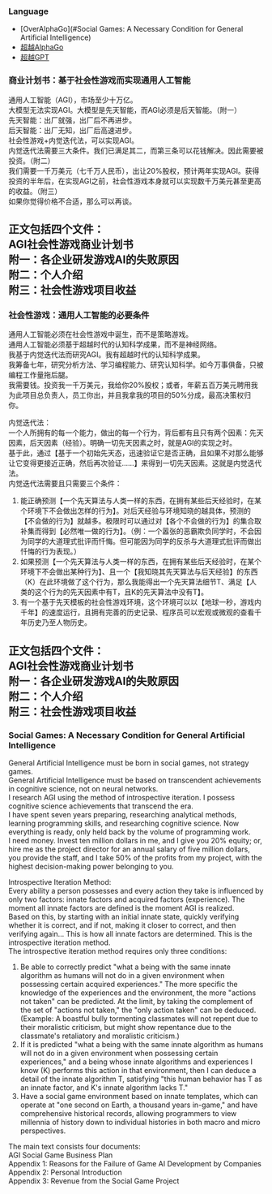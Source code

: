 ### Language  
- [OverAlphaGo](#Social Games: A Necessary Condition for General Artificial Intelligence)  
- [超越AlphaGo](#社会性游戏：通用人工智能的必要条件)  
- [超越GPT](#商业计划书：基于社会性游戏而实现通用人工智能)  
  
### 商业计划书：基于社会性游戏而实现通用人工智能  
  
通用人工智能（AGI），市场至少十万亿。  
大模型无法实现AGI。大模型是先天智能，而AGI必须是后天智能。（附一）  
先天智能：出厂就强，出厂后不再进步。  
后天智能：出厂无知，出厂后高速进步。  
社会性游戏+内觉迭代法，可以实现AGI。  
内觉迭代法需要三大条件。我们已满足其二，而第三条可以花钱解决。因此需要被投资。（附二）  
我们需要一千万美元（七千万人民币），出让20%股权，预计两年实现AGI。获得投资的半年后，在实现AGI之前，社会性游戏本身就可以实现数千万美元甚至更高的收益。（附三）  
如果你觉得价格不合适，那么可以再谈。  
  
正文包括四个文件：  
AGI社会性游戏商业计划书  
附一：各企业研发游戏AI的失败原因  
附二：个人介绍  
附三：社会性游戏项目收益  
---  
### 社会性游戏：通用人工智能的必要条件  
  
通用人工智能必须在社会性游戏中诞生，而不是策略游戏。  
通用人工智能必须基于超越时代的认知科学成果，而不是神经网络。  
我基于内觉迭代法而研究AGI。我有超越时代的认知科学成果。  
我筹备七年，研究分析方法、学习编程能力、研究认知科学。如今万事俱备，只被编程工作量拖后腿。  
我需要钱。投资我一千万美元，我给你20%股权；或者，年薪五百万美元聘用我为此项目总负责人，员工你出，并且我拿我的项目的50%分成，最高决策权归你。  
  
内觉迭代法：  
一个人所拥有的每一个能力，做出的每一个行为，背后都有且只有两个因素：先天因素，后天因素（经验）。明确一切先天因素之时，就是AGI的实现之时。  
基于此，通过【基于一个初始先天态，迅速验证它是否正确，且如果不对那么能够让它变得更接近正确，然后再次验证……】来得到一切先天因素。这就是内觉迭代法。  
内觉迭代法需要且只需要三个条件：  
1. 能正确预测【一个先天算法与人类一样的东西，在拥有某些后天经验时，在某个环境下不会做出怎样的行为】。对后天经验与环境知晓的越具体，预测的【不会做的行为】就越多。极限时可以通过对【各个不会做的行为】的集合取补集而得到【必然唯一做的行为】。（例：一个嚣张的恶霸欺负同学时，不会因为同学的大道理式批评而忏悔。但可能因为同学的反杀与大道理式批评而做出忏悔的行为表现。）  
2. 如果预测【一个先天算法与人类一样的东西，在拥有某些后天经验时，在某个环境下不会做出某种行为】、且一个【我知晓其先天算法与后天经验】的东西（K）在此环境做了这个行为，那么我能得出一个先天算法细节T、满足【人类的这个行为的先天因素中有T，且K的先天算法中没有T】。  
3. 有一个基于先天模板的社会性游戏环境，这个环境可以以【地球一秒，游戏内千年】的速度运行，且拥有完善的历史记录、程序员可以宏观或微观的查看千年历史乃至人物历史。  
  
正文包括四个文件：  
AGI社会性游戏商业计划书  
附一：各企业研发游戏AI的失败原因  
附二：个人介绍  
附三：社会性游戏项目收益  
---  
### Social Games: A Necessary Condition for General Artificial Intelligence  
General Artificial Intelligence must be born in social games, not strategy games.  
General Artificial Intelligence must be based on transcendent achievements in cognitive science, not on neural networks.  
I research AGI using the method of introspective iteration. I possess cognitive science achievements that transcend the era.  
I have spent seven years preparing, researching analytical methods, learning programming skills, and researching cognitive science. Now everything is ready, only held back by the volume of programming work.  
I need money. Invest ten million dollars in me, and I give you 20% equity; or, hire me as the project director for an annual salary of five million dollars, you provide the staff, and I take 50% of the profits from my project, with the highest decision-making power belonging to you.  
  
Introspective Iteration Method:  
Every ability a person possesses and every action they take is influenced by only two factors: innate factors and acquired factors (experience). The moment all innate factors are defined is the moment AGI is realized.  
Based on this, by starting with an initial innate state, quickly verifying whether it is correct, and if not, making it closer to correct, and then verifying again... This is how all innate factors are determined. This is the introspective iteration method.  
The introspective iteration method requires only three conditions:  
1. Be able to correctly predict "what a being with the same innate algorithm as humans will not do in a given environment when possessing certain acquired experiences." The more specific the knowledge of the experiences and the environment, the more "actions not taken" can be predicted. At the limit, by taking the complement of the set of "actions not taken," the "only action taken" can be deduced. (Example: A boastful bully tormenting classmates will not repent due to their moralistic criticism, but might show repentance due to the classmate's retaliatory and moralistic criticism.)  
2. If it is predicted "what a being with the same innate algorithm as humans will not do in a given environment when possessing certain experiences," and a being whose innate algorithms and experiences I know (K) performs this action in that environment, then I can deduce a detail of the innate algorithm T, satisfying "this human behavior has T as an innate factor, and K's innate algorithm lacks T."  
3. Have a social game environment based on innate templates, which can operate at "one second on Earth, a thousand years in-game," and have comprehensive historical records, allowing programmers to view millennia of history down to individual histories in both macro and micro perspectives.  
  
The main text consists four documents:  
AGI Social Game Business Plan  
Appendix 1: Reasons for the Failure of Game AI Development by Companies  
Appendix 2: Personal Introduction  
Appendix 3: Revenue from the Social Game Project  
